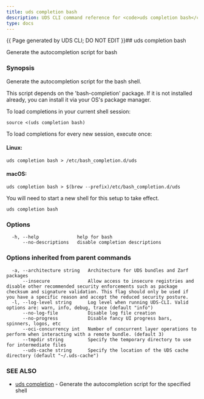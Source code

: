 ```yaml
---
title: uds completion bash
description: UDS CLI command reference for <code>uds completion bash</code>.
type: docs
---
```


{{ Page generated by UDS CLI; DO NOT EDIT }}## uds completion bash

Generate the autocompletion script for bash

### Synopsis

Generate the autocompletion script for the bash shell.

This script depends on the 'bash-completion' package.
If it is not installed already, you can install it via your OS's package manager.

To load completions in your current shell session:

	source <(uds completion bash)

To load completions for every new session, execute once:

#### Linux:

	uds completion bash > /etc/bash_completion.d/uds

#### macOS:

	uds completion bash > $(brew --prefix)/etc/bash_completion.d/uds

You will need to start a new shell for this setup to take effect.


```
uds completion bash
```

### Options

```
  -h, --help              help for bash
      --no-descriptions   disable completion descriptions
```

### Options inherited from parent commands

```
  -a, --architecture string   Architecture for UDS bundles and Zarf packages
      --insecure              Allow access to insecure registries and disable other recommended security enforcements such as package checksum and signature validation. This flag should only be used if you have a specific reason and accept the reduced security posture.
  -l, --log-level string      Log level when running UDS-CLI. Valid options are: warn, info, debug, trace (default "info")
      --no-log-file           Disable log file creation
      --no-progress           Disable fancy UI progress bars, spinners, logos, etc
      --oci-concurrency int   Number of concurrent layer operations to perform when interacting with a remote bundle. (default 3)
      --tmpdir string         Specify the temporary directory to use for intermediate files
      --uds-cache string      Specify the location of the UDS cache directory (default "~/.uds-cache")
```

### SEE ALSO

* [uds completion](/cli/command-reference/uds_completion/)	 - Generate the autocompletion script for the specified shell

